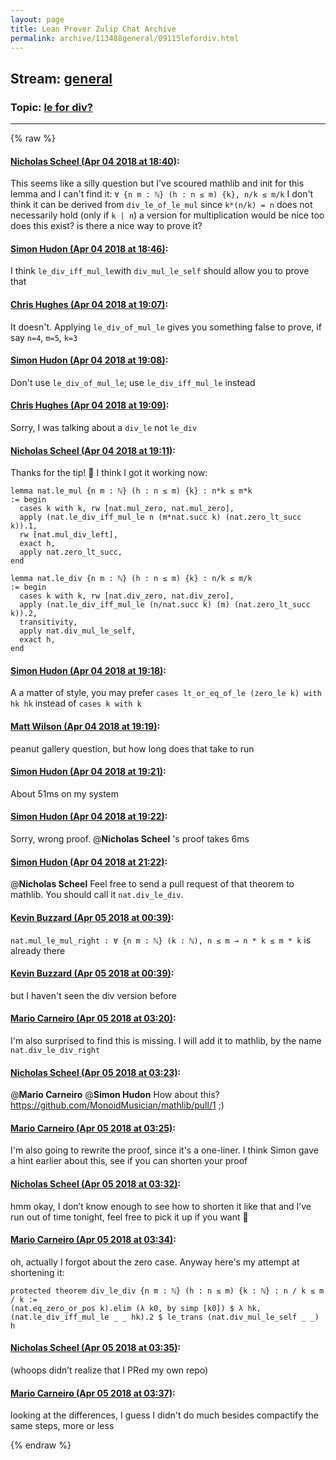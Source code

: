 ```yaml
---
layout: page
title: Lean Prover Zulip Chat Archive 
permalink: archive/113488general/09115lefordiv.html
---
```


## Stream: [general](index.html)
### Topic: [le for div?](09115lefordiv.html)

---


{% raw %}
#### [ Nicholas Scheel (Apr 04 2018 at 18:40)](https://leanprover.zulipchat.com/#narrow/stream/113488-general/topic/le%20for%20div%3F/near/124631308):
This seems like a silly question but I've scoured mathlib and init for this lemma and I can't find it: `∀ {n m : ℕ} (h : n ≤ m) {k}, n/k ≤ m/k`
I don't think it can be derived from `div_le_of_le_mul` since `k*(n/k) = n` does not necessarily hold (only if `k | n`)
a version for multiplication would be nice too
does this exist? is there a nice way to prove it?

#### [ Simon Hudon (Apr 04 2018 at 18:46)](https://leanprover.zulipchat.com/#narrow/stream/113488-general/topic/le%20for%20div%3F/near/124631526):
I think `le_div_iff_mul_le`with `div_mul_le_self` should allow you to prove that

#### [ Chris Hughes (Apr 04 2018 at 19:07)](https://leanprover.zulipchat.com/#narrow/stream/113488-general/topic/le%20for%20div%3F/near/124632258):
It doesn't. Applying `le_div_of_mul_le` gives you something false to prove, if say `n=4`, `m=5`, `k=3`

#### [ Simon Hudon (Apr 04 2018 at 19:08)](https://leanprover.zulipchat.com/#narrow/stream/113488-general/topic/le%20for%20div%3F/near/124632310):
Don't use `le_div_of_mul_le`; use `le_div_iff_mul_le` instead

#### [ Chris Hughes (Apr 04 2018 at 19:09)](https://leanprover.zulipchat.com/#narrow/stream/113488-general/topic/le%20for%20div%3F/near/124632336):
Sorry, I was talking about a  `div_le` not `le_div`

#### [ Nicholas Scheel (Apr 04 2018 at 19:11)](https://leanprover.zulipchat.com/#narrow/stream/113488-general/topic/le%20for%20div%3F/near/124632408):
Thanks for the tip! :bow: I think I got it working now:
```
lemma nat.le_mul {n m : ℕ} (h : n ≤ m) {k} : n*k ≤ m*k
:= begin
  cases k with k, rw [nat.mul_zero, nat.mul_zero],
  apply (nat.le_div_iff_mul_le n (m*nat.succ k) (nat.zero_lt_succ k)).1,
  rw [nat.mul_div_left],
  exact h,
  apply nat.zero_lt_succ,
end

lemma nat.le_div {n m : ℕ} (h : n ≤ m) {k} : n/k ≤ m/k
:= begin
  cases k with k, rw [nat.div_zero, nat.div_zero],
  apply (nat.le_div_iff_mul_le (n/nat.succ k) (m) (nat.zero_lt_succ k)).2,
  transitivity,
  apply nat.div_mul_le_self,
  exact h,
end
```

#### [ Simon Hudon (Apr 04 2018 at 19:18)](https://leanprover.zulipchat.com/#narrow/stream/113488-general/topic/le%20for%20div%3F/near/124632672):
A a matter of style, you may prefer `cases lt_or_eq_of_le (zero_le k) with hk hk` instead of `cases k with k`

#### [ Matt Wilson (Apr 04 2018 at 19:19)](https://leanprover.zulipchat.com/#narrow/stream/113488-general/topic/le%20for%20div%3F/near/124632693):
peanut gallery question, but how long does that take to run

#### [ Simon Hudon (Apr 04 2018 at 19:21)](https://leanprover.zulipchat.com/#narrow/stream/113488-general/topic/le%20for%20div%3F/near/124632760):
About 51ms on my system

#### [ Simon Hudon (Apr 04 2018 at 19:22)](https://leanprover.zulipchat.com/#narrow/stream/113488-general/topic/le%20for%20div%3F/near/124632821):
Sorry, wrong proof. @**Nicholas Scheel** 's proof takes 6ms

#### [ Simon Hudon (Apr 04 2018 at 21:22)](https://leanprover.zulipchat.com/#narrow/stream/113488-general/topic/le%20for%20div%3F/near/124637611):
@**Nicholas Scheel** Feel free to send a pull request of that theorem to mathlib. You should call it `nat.div_le_div`.

#### [ Kevin Buzzard (Apr 05 2018 at 00:39)](https://leanprover.zulipchat.com/#narrow/stream/113488-general/topic/le%20for%20div%3F/near/124645163):
` nat.mul_le_mul_right : ∀ {n m : ℕ} (k : ℕ), n ≤ m → n * k ≤ m * k ` is already there

#### [ Kevin Buzzard (Apr 05 2018 at 00:39)](https://leanprover.zulipchat.com/#narrow/stream/113488-general/topic/le%20for%20div%3F/near/124645166):
but I haven't seen the div version before

#### [ Mario Carneiro (Apr 05 2018 at 03:20)](https://leanprover.zulipchat.com/#narrow/stream/113488-general/topic/le%20for%20div%3F/near/124650222):
I'm also surprised to find this is missing. I will add it to mathlib, by the name `nat.div_le_div_right`

#### [ Nicholas Scheel (Apr 05 2018 at 03:23)](https://leanprover.zulipchat.com/#narrow/stream/113488-general/topic/le%20for%20div%3F/near/124650281):
@**Mario Carneiro** @**Simon Hudon**  How about this? https://github.com/MonoidMusician/mathlib/pull/1 ;)

#### [ Mario Carneiro (Apr 05 2018 at 03:25)](https://leanprover.zulipchat.com/#narrow/stream/113488-general/topic/le%20for%20div%3F/near/124650329):
I'm also going to rewrite the proof, since it's a one-liner. I think Simon gave a hint earlier about this, see if you can shorten your proof

#### [ Nicholas Scheel (Apr 05 2018 at 03:32)](https://leanprover.zulipchat.com/#narrow/stream/113488-general/topic/le%20for%20div%3F/near/124650541):
hmm okay, I don’t know enough to see how to shorten it like that and I’ve run out of time tonight, feel free to pick it up if you want 🙂

#### [ Mario Carneiro (Apr 05 2018 at 03:34)](https://leanprover.zulipchat.com/#narrow/stream/113488-general/topic/le%20for%20div%3F/near/124650589):
oh, actually I forgot about the zero case. Anyway here's my attempt at shortening it:
```
protected theorem div_le_div {n m : ℕ} (h : n ≤ m) {k : ℕ} : n / k ≤ m / k :=
(nat.eq_zero_or_pos k).elim (λ k0, by simp [k0]) $ λ hk,
(nat.le_div_iff_mul_le _ _ hk).2 $ le_trans (nat.div_mul_le_self _ _) h
```

#### [ Nicholas Scheel (Apr 05 2018 at 03:35)](https://leanprover.zulipchat.com/#narrow/stream/113488-general/topic/le%20for%20div%3F/near/124650592):
(whoops didn’t realize that I PRed my own repo)

#### [ Mario Carneiro (Apr 05 2018 at 03:37)](https://leanprover.zulipchat.com/#narrow/stream/113488-general/topic/le%20for%20div%3F/near/124650653):
looking at the differences, I guess I didn't do much besides compactify the same steps, more or less


{% endraw %}
